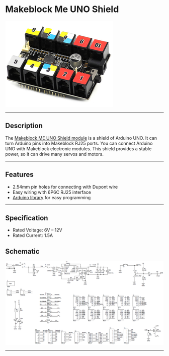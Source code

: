 # Makeblock Me UNO Shield

![ME-UNO-SHIELD](me-uno-shield.png)

---

## Description
The [Makeblock ME UNO Shield module](http://learn.makeblock.com/en/me-uno-shield/) is a shield of Arduino UNO. It can turn Arduino pins into Makeblock RJ25 ports. You can connect Arduino UNO with Makeblock electronic modules. This shield provides a stable power, so it can drive many servos and motors.

---

## Features
* 2.54mm pin holes for connecting with Dupont wire
* Easy wiring with 6P6C RJ25 interface
* [Arduino library](https://github.com/Makeblock-official/Makeblock-Libraries) for easy programming

---

## Specification
* Rated Voltage: 6V – 12V
* Rated Current: 1.5A

## Schematic
![ME-UNO-SHIELD-SCHEMATIC](schematic.png)

---
